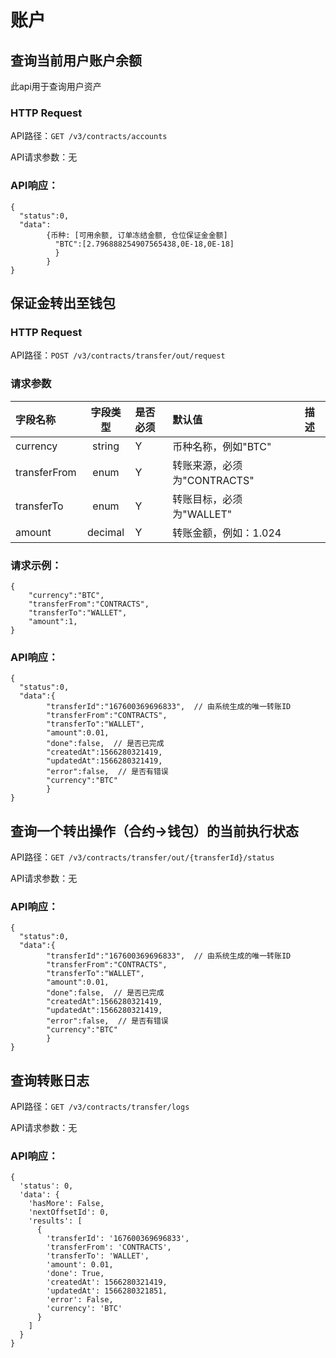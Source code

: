 # 账户


## 查询当前用户账户余额

此api用于查询用户资产
### HTTP Request

API路径：`GET /v3/contracts/accounts`

API请求参数：无

### API响应：
```
{
  "status":0,
  "data":
        {币种: [可用余额, 订单冻结金额, 仓位保证金金额]
          "BTC":[2.796888254907565438,0E-18,0E-18]
          }
        }
}
```

## 保证金转出至钱包

### HTTP Request
API路径：`POST /v3/contracts/transfer/out/request`

### 请求参数
|字段名称|字段类型|是否必须|默认值|描述|
|:------|:------:|:------|:------|:------|
currency|string|Y|币种名称，例如"BTC"
transferFrom|enum|Y|转账来源，必须为"CONTRACTS"
transferTo|enum|Y|转账目标，必须为"WALLET"
amount|decimal|Y|转账金额，例如：1.024
### 请求示例：
```
{
    "currency":"BTC",
    "transferFrom":"CONTRACTS",
    "transferTo":"WALLET",
    "amount":1,
}
```


### API响应：
```
{
  "status":0,
  "data":{
        "transferId":"167600369696833",  // 由系统生成的唯一转账ID
        "transferFrom":"CONTRACTS",
        "transferTo":"WALLET",
        "amount":0.01,
        "done":false,  // 是否已完成
        "createdAt":1566280321419,
        "updatedAt":1566280321419,
        "error":false,  // 是否有错误
        "currency":"BTC"
        }
}

```
## 查询一个转出操作（合约->钱包）的当前执行状态
API路径：`GET /v3/contracts/transfer/out/{transferId}/status`

API请求参数：无

### API响应：
```
{
  "status":0,
  "data":{
        "transferId":"167600369696833",  // 由系统生成的唯一转账ID
        "transferFrom":"CONTRACTS",
        "transferTo":"WALLET",
        "amount":0.01,
        "done":false,  // 是否已完成
        "createdAt":1566280321419,
        "updatedAt":1566280321419,
        "error":false,  // 是否有错误
        "currency":"BTC"
        }
}
```


## 查询转账日志
API路径：`GET /v3/contracts/transfer/logs`

API请求参数：无

### API响应：
```
{
  'status': 0,
  'data': {
    'hasMore': False,
    'nextOffsetId': 0,
    'results': [
      {
        'transferId': '167600369696833',
        'transferFrom': 'CONTRACTS',
        'transferTo': 'WALLET',
        'amount': 0.01,
        'done': True,
        'createdAt': 1566280321419,
        'updatedAt': 1566280321851,
        'error': False,
        'currency': 'BTC'
      }
    ]
  }
}
```